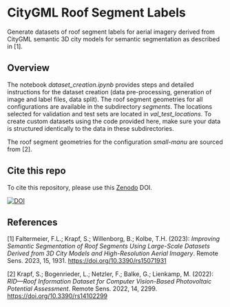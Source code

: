 # CityGML Roof Segment Labels

Generate datasets of roof segment labels for aerial imagery derived from CityGML semantic 3D city models for semantic segmentation as described in [1].

## Overview

The notebook _dataset\_creation.ipynb_ provides steps and detailed instructions for the dataset creation (data pre-processing, generation of image and label files, data split). The roof segment geometries for all configurations are available in the subdirectory _segments_. The locations selected for validation and test sets are located in _val\_test\_locations_. To create custom datasets using the code provided here, make sure your data is structured identically to the data in these subdirectories.

The roof segment geometries for the configuration _small-manu_ are sourced from [2].

## Cite this repo

To cite this repository, please use this [Zenodo](https://zenodo.org) DOI.

[![DOI](https://zenodo.org/badge/DOI/10.5281/zenodo.7761783.svg)](https://doi.org/10.5281/zenodo.7761783)

## References

[1] Faltermeier, F.L.; Krapf, S.; Willenborg, B.; Kolbe, T.H. (2023): _Improving Semantic Segmentation of Roof Segments Using Large-Scale Datasets Derived from 3D City Models and High-Resolution Aerial Imagery_. Remote Sens. 2023, 15, 1931. https://doi.org/10.3390/rs15071931

[2] Krapf, S.; Bogenrieder, L.; Netzler, F.; Balke, G.; Lienkamp, M. (2022): _RID—Roof Information Dataset for Computer Vision-Based Photovoltaic Potential Assessment_. Remote Sens. 2022, 14, 2299. https://doi.org/10.3390/rs14102299
